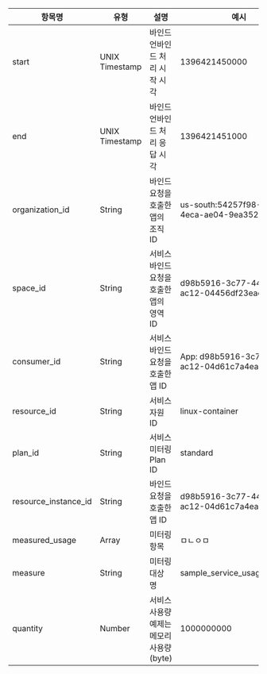  | 항목명                 |유형             | 설명                                          | 예시                                           |
 |-----------------------|-----------------|----------------------------------------------|----------------------------------------------|
 |   start               | UNIX Timestamp  |바인드 언바인드 처리 시작 시각                   |1396421450000                                    |
 |   end                 | UNIX Timestamp  |  바인드 언바인드 처리 응답 시각                 |1396421451000                                    |
 |  organization_id      | String          | 바인드 요청을 호출한 앱의 조직 ID               | us-south:54257f98-83f0-4eca-ae04-9ea35277a538   |
 |   space_id            |String           | 서비스 바인드 요청을 호출한 앱의 영역 ID         |d98b5916-3c77-44b9-ac12-04456df23eae             |
 |  consumer_id          | String          |서비스 바인드 요청을 호출한 앱 ID                | App: d98b5916-3c77-44b9-ac12-04d61c7a4eae       |
 |  resource_id          |String           |서비스 자원 ID                                 |linux-container                                 |
 |  plan_id              |String           | 서비스 미터링 Plan ID                         |standard                                        |
 |  resource_instance_id | String          |바인드 요청을 호출한 앱 ID                      | d98b5916-3c77-44b9-ac12-04d61c7a4eae            |
 |  measured_usage       | Array           | 미터링 항목                                   | ㅁㄴㅇㅁ                                        |    
 |   measure             | String          | 미터링 대상 명                                |sample_service_usage_param1                     |
 |  quantity             |Number           |  서비스 사용량 예제는 메모리 사용량 (byte)      |1000000000                                        |
